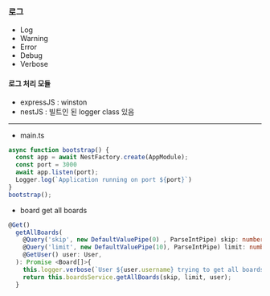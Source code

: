 ### 로그
- Log
- Warning
- Error
- Debug
- Verbose

#### 로그 처리 모듈
- expressJS : winston
- nestJS : 빌트인 된 logger class 있음

---
- main.ts
```typescript
async function bootstrap() {
  const app = await NestFactory.create(AppModule);
  const port = 3000
  await app.listen(port);
  Logger.log(`Application running on port ${port}`)
}
bootstrap();
```

- board get all boards
```typescript
@Get()
  getAllBoards(
    @Query('skip', new DefaultValuePipe(0) , ParseIntPipe) skip: number, // DefulatValue Pipe 추가
    @Query('limit', new DefaultValuePipe(10), ParseIntPipe) limit: number,
    @GetUser() user: User,
  ): Promise <Board[]>{
    this.logger.verbose(`User ${user.username} trying to get all boards`) /// log
    return this.boardsService.getAllBoards(skip, limit, user);
  }
```